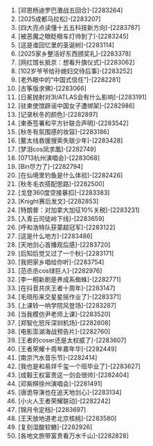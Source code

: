 
1. [邓恩杨迪罗巴激战五回合]-[2283264]
1. [2025成都马拉松]-[2283207]
1. [四大亮点读懂十五五科技新方向]-[2283787]
1. [被恶魔之眼眨眼车灯帅到了]-[2283245]
1. [这是谁回忆里的圣诞树]-[2283114]
1. [2025家乡整活好东西颁奖礼]-[2283378]
1. [网红馆长抵京：想看升旗仪式]-[2283062]
1. [102岁爷爷给孙媳妇交待后事]-[2283252]
1. [老外眼中的“中国式信任”]-[2282281]
1. [古筝版求佛]-[2283066]
1. [日冕抛射对3I/ATLAS会有什么影响]-[2283191]
1. [驻柬使馆辟谣中国女子遭绑架]-[2282986]
1. [记录秋冬的颜色]-[2282897]
1. [柬泰签署和平方针联合声明]-[2283542]
1. [秋冬有氛围感的妆容]-[2283186]
1. [鳌太线救援搜索失联少年]-[2283428]
1. [梦泪cos凤求凰]-[2282749]
1. [0713杭州演唱会]-[2283068]
1. [Bin尽力了]-[2282794]
1. [在仙境里钓鱼是什么体验]-[2282426]
1. [秋冬毛衣搭配思路]-[2282500]
1. [戈登360度空接暴扣]-[2283383]
1. [Knight赛后发文]-[2282853]
1. [特朗普：对加拿大加征10%关税]-[2283231]
1. [入青云司徒岭下线]-[2283659]
1. [呼和浩特队获蒙超冠军]-[2283122]
1. [这是什么地方]-[2283486]
1. [天地剑心首播观后感]-[2283720]
1. [后知后觉又过了一个秋]-[2283171]
1. [我把家乡唱给你听]-[2283754]
1. [范丞丞cos绿巨人]-[2282976]
1. [李一桐新剧是养成系蜘蛛]-[2282771]
1. [在抖音共庆王者十周年]-[2283147]
1. [毛晓彤来交星星摇作业了]-[2283371]
1. [上课铃一响学院风登场]-[2283287]
1. [当我模仿尹老师上课]-[2283520]
1. [郑智化怒斥深圳机场]-[2282808]
1. [电影澎湖海战预告片]-[2282760]
1. [王者的coser还是太权威了]-[2283607]
1. [王者荣耀十周年嘉年华]-[2282449]
1. [南京汽水音乐节]-[2282414]
1. [我也是和易烊千玺一个班毕业了]-[2283627]
1. [成毅王权富贵这一剑会很帅]-[2282404]
1. [邓紫棋徐州演唱会]-[2281491]
1. [唐诡导演也在追天地剑心]-[2283134]
1. [小火人王者荣耀联动]-[2282242]
1. [锦月令定档]-[2283697]
1. [王天放地道老北京核桃]-[2283580]
1. [复刻湿酸软糖]-[2282926]
1. [各地文旅带富贵看万水千山]-[2282828]